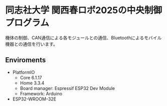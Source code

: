 # 同志社大学 関西春ロボ2025の中央制御プログラム
機体の制御、CAN通信による各モジュールとの通信、Bluetoothによるモバイル機器との通信を行います。

## Enviroments
- PlatformIO
    - Core 6.1.17
    - Home 3.3.4
    - Board manager: Espressif ESP32 Dev Module
    - Framework: Arduino
- ESP32-WROOM-32E